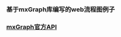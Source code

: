 ### 基于mxGraph库编写的web流程图例子
### [mxGraph官方API](http://jgraph.github.io/mxgraph/docs/js-api/files/index-txt.html)